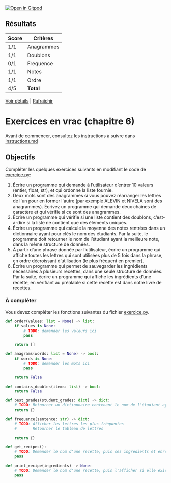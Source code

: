 [![Open in Gitpod](https://gitpod.io/button/open-in-gitpod.svg)](https://gitpod-redirect-0.herokuapp.com/)






## Résultats
Score | Critères
--- | ---
1/1 | Anagrammes
1/1 | Doublons
0/1 | Frequence
1/1 | Notes
1/1 | Ordre
4/5 | **Total**

[Voir détails](./logs/tests_results.txt) | [Rafraîchir](../../)
# Exercices en vrac (chapitre 6)

Avant de commencer, consultez les instructions à suivre dans [instructions.md](instructions.md)

## Objectifs

Compléter les quelques exercices suivants en modifiant le code de [exercice.py](exercice.py):

1. Écrire un programme qui demande à l’utilisateur d’entrer 10 valeurs (entier, float, str), et qui ordonne la liste fournie.
2. Deux mots sont des anagrammes si vous pouvez réarranger les lettres de l'un pour en former l'autre (par exemple ALEVIN et NIVELA sont des anagrammes). Écrivez un programme qui demande deux chaînes de caractère et qui vérifie si ce sont des anagrammes.
3. Écrire un programme qui vérifie si une liste contient des doublons, c’est-à-dire si la liste ne contient que des éléments uniques.
4. Écrire un programme qui calcule la moyenne des notes rentrées dans un dictionnaire ayant pour clés le nom des étudiants. Par la suite, le programme doit retourner le nom de l’étudiant ayant la meilleure note, dans la même structure de données.
5. À partir d’une phrase donnée par l’utilisateur, écrire un programme qui affiche toutes les lettres qui sont utilisées plus de 5 fois dans la phrase, en ordre décroissant d’utilisation (le plus fréquent en premier).
6. Écrire un programme qui permet de sauvegarder les ingrédients nécessaires à plusieurs recettes, dans une seule structure de données. Par la suite, écrire un programme qui affiche les ingrédients d’une recette, en vérifiant au préalable si cette recette est dans notre livre de recettes.

### À compléter
Vous devez compléter les fonctions suivantes du fichier [exercice.py](exercice.py).

```python
def order(values: list = None) -> list:
    if values is None:
        # TODO: demander les valeurs ici
        pass

    return []

def anagrams(words: list = None) -> bool:
    if words is None:
        # TODO: demander les mots ici
        pass

    return False

def contains_doubles(items: list) -> bool:
    return False

def best_grades(student_grades: dict) -> dict:
    # TODO: Retourner un dictionnaire contenant le nom de l'étudiant ayant la meilleure moyenne ainsi que sa moyenne
    return {}

def frequence(sentence: str) -> dict:
    # TODO: Afficher les lettres les plus fréquentes
    #       Retourner le tableau de lettres

    return {}

def get_recipes():
    # TODO: Demander le nom d'une recette, puis ses ingredients et enregistrer dans une structure de données 
    pass

def print_recipe(ingredients) -> None:
    # TODO: Demander le nom d'une recette, puis l'afficher si elle existe
    pass
```
